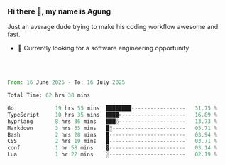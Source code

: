 ### Hi there 👋, my name is Agung
Just an average dude trying to make his coding workflow awesome and fast.

<!--
**agungfir98/agungfir98** is a ✨ _special_ ✨ repository because its `README.md` (this file) appears on your GitHub profile.
-->

- 🔭 Currently looking for a software engineering opportunity
<br/>
<br/>
<!--START_SECTION:waka-->

```rust
From: 16 June 2025 - To: 16 July 2025

Total Time: 62 hrs 38 mins

Go             19 hrs 55 mins  ████████-----------------   31.75 %
TypeScript     10 hrs 35 mins  ████>--------------------   16.89 %
hyprlang       8 hrs 36 mins   ███░---------------------   13.73 %
Markdown       3 hrs 35 mins   █░-----------------------   05.71 %
Bash           2 hrs 28 mins   █------------------------   03.94 %
CSS            2 hrs 19 mins   █------------------------   03.71 %
conf           1 hr 58 mins    ▓------------------------   03.14 %
Lua            1 hr 22 mins    ░------------------------   02.19 %
```

<!--END_SECTION:waka-->
